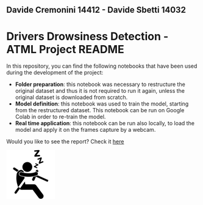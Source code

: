 Davide Cremonini 14412 - Davide Sbetti 14032
---
# Drivers Drowsiness Detection - ATML Project README

In this repository, you can find the following notebooks that have been used during the development of the project: 

- **Folder preparation**: this notebook was necessary to restructure the original dataset and thus it is not required to run it again, unless the original dataset is downloaded from scratch. 
- **Model definition**: this notebook was used to train the model, starting from the restructured dataset. This notebook can be run on Google Colab in order to re-train the model. 
- **Real time application**: this notebook can be run also locally, to load the model and apply it on the frames capture by a webcam. 

Would you like to see the report? Check it [here](report.md)

![Sleepy driver image](report_img/sleepy-driver.png)
